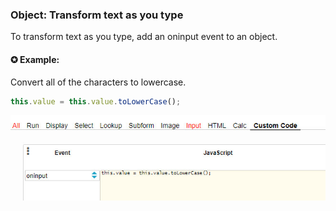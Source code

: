 ### Object: Transform text as you type

To transform text as you type, add an oninput event to an object.

#### ✪ Example:

Convert all of the characters to lowercase.

```javascript
this.value = this.value.toLowerCase();
```

<p align="left">
  <img src="screenshots/object_transform_text.png">
</p>
